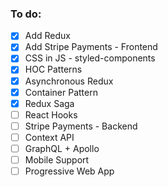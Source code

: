 ### To do:

- [x] Add Redux
- [x] Add Stripe Payments - Frontend
- [x] CSS in JS - styled-components
- [x] HOC Patterns
- [x] Asynchronous Redux
- [x] Container Pattern
- [x] Redux Saga
- [ ] React Hooks
- [ ] Stripe Payments - Backend
- [ ] Context API
- [ ] GraphQL + Apollo
- [ ] Mobile Support
- [ ] Progressive Web App